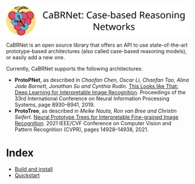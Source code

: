![cabrnet banner.svg](./docs/logos/banner.svg)

CaBRNet is an open source library that offers an API to use state-of-the-art
prototype-based architectures (also called case-based reasoning models), or easily add a new one.

Currently, CaBRNet supports the following architectures:

- **ProtoPNet**, as described in *Chaofan Chen, Oscar Li, Chaofan Tao, Alina Jade Barnett,
Jonathan Su and Cynthia Rudin.* [This Looks like That: Deep Learning for Interpretable Image Recognition](https://proceedings.neurips.cc/paper_files/paper/2019/file/adf7ee2dcf142b0e11888e72b43fcb75-Paper.pdf). 
Proceedings of the 33rd International Conference on Neural Information Processing Systems, page 8930–8941, 2019.
- **ProtoTree**, as described in *Meike Nauta, Ron van Bree and Christin Seifert.* [Neural Prototype Trees for Interpretable Fine-grained Image
Recognition](https://openaccess.thecvf.com/content/CVPR2021/papers/Nauta_Neural_Prototype_Trees_for_Interpretable_Fine-Grained_Image_Recognition_CVPR_2021_paper.pdf). 
2021 IEEE/CVF Conference on Computer Vision and Pattern Recognition (CVPR), pages 14928–14938, 2021.

# Index
- [Build and install](docs/manuals/install.md)
- [Quickstart](docs/README.md)
